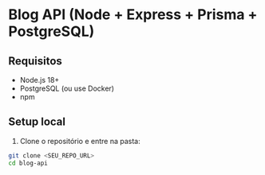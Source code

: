 # Blog API (Node + Express + Prisma + PostgreSQL)

## Requisitos
- Node.js 18+
- PostgreSQL (ou use Docker)
- npm

## Setup local
1. Clone o repositório e entre na pasta:
```bash
git clone <SEU_REPO_URL>
cd blog-api
